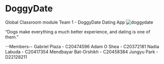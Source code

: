 # DoggyDate
Global Classroom module
Team 1 - DoggyDate Dating App
![doggydate](https://user-images.githubusercontent.com/98482460/234088679-a0321eeb-26a6-4157-a98f-7ec21d0b196f.png)

“Dogs make everything a much better experience, and dating is one of them.”

--Members--
Gabriel Plaza - C20474596
Adam O Shea - C20372181
Nadia Labuda - C20417354
Mendbayar Bat-Orshikh - C20458384
Jungyu Park - D22128211

